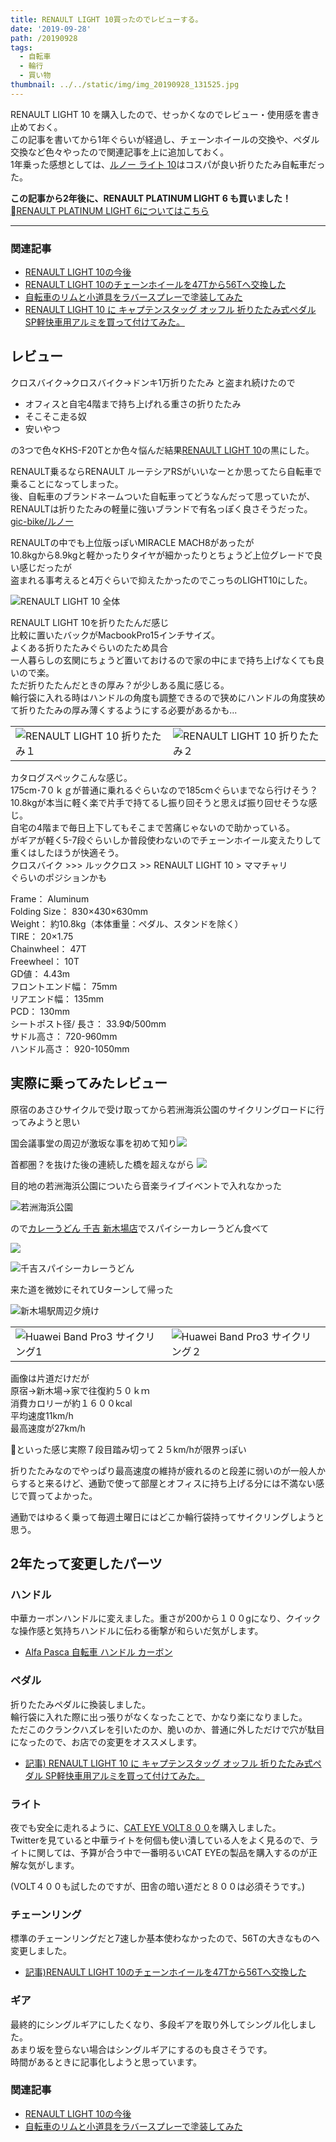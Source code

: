 ```yaml
---
title: RENAULT LIGHT 10買ったのでレビューする。
date: '2019-09-28'
path: /20190928
tags:
  - 自転車
  - 輪行
  - 買い物
thumbnail: ../../static/img/img_20190928_131525.jpg
---
```

RENAULT LIGHT 10 を購入したので、せっかくなのでレビュー・使用感を書き止めておく。\
この記事を書いてから1年ぐらいが経過し、チェーンホイールの交換や、ペダル交換など色々やったので関連記事を上に追加しておく。\
1年乗った感想としては、[ルノー ライト 10](https://hb.afl.rakuten.co.jp/ichiba/1e76da94.04b58a6c.1e76da95.dc1b1018/?pc=https%3A%2F%2Fitem.rakuten.co.jp%2Flight-series%2F11280%2F&link_type=text&ut=eyJwYWdlIjoiaXRlbSIsInR5cGUiOiJ0ZXh0Iiwic2l6ZSI6IjI0MHgyNDAiLCJuYW0iOjEsIm5hbXAiOiJyaWdodCIsImNvbSI6MSwiY29tcCI6ImRvd24iLCJwcmljZSI6MCwiYm9yIjoxLCJjb2wiOjEsImJidG4iOjEsInByb2QiOjAsImFtcCI6ZmFsc2V9)はコスパが良い折りたたみ自転車だった。  


**この記事から2年後に、RENAULT PLATINUM LIGHT 6 も買いました！**  
[RENAULT PLATINUM LIGHT 6についてはこちら](https://recolog.winterer.app/20211107/)



********



### 関連記事

* [RENAULT LIGHT 10の今後](https://recolog.winterer.app/20191014/)
* [RENAULT LIGHT 10のチェーンホイールを47Tから56Tへ交換した](https://recolog.winterer.app/20200224/)
* [自転車のリムと小道具をラバースプレーで塗装してみた](https://recolog.netlify.app/20200503/)
* [RENAULT LIGHT 10 に キャプテンスタッグ オッフル 折りたたみ式ペダル SP軽快車用アルミを買って付けてみた。](https://recolog.winterer.app/20200717/)

## レビュー

クロスバイク→クロスバイク→ドンキ1万折りたたみ 
と盗まれ続けたので

* オフィスと自宅4階まで持ち上げれる重さの折りたたみ
* そこそこ走る奴
* 安いやつ

の3つで色々KHS-F20Tとか色々悩んだ結果[RENAULT LIGHT 10](https://amzn.to/2oaCWEU)の黒にした。

RENAULT乗るならRENAULT ルーテシアRSがいいなーとか思ってたら自転車で乗ることになってしまった。\
後、自転車のブランドネームついた自転車ってどうなんだって思っていたが、RENAULTは折りたたみの軽量に強いブランドで有名っぽく良さそうだった。\
[gic-bike/ルノー](http://www.gic-bike.com/renault/)  

RENAULTの中でも上位版っぽいMIRACLE MACH8があったが\
10.8kgから8.9kgと軽かったりタイヤが細かったりとちょうど上位グレードで良い感じだったが\
盗まれる事考えると4万ぐらいで抑えたかったのでこっちのLIGHT10にした。

![RENAULT LIGHT 10 全体](/img/img_20190928_131525.jpg)

RENAULT LIGHT 10を折りたたんだ感じ\
比較に置いたバックがMacbookPro15インチサイズ。\
よくある折りたたみぐらいのたため具合\
一人暮らしの玄関にちょうど置いておけるので家の中にまで持ち上げなくても良いので楽。\
ただ折りたたんだときの厚み？が少しある風に感じる。\
輪行袋に入れる時はハンドルの角度も調整できるので狭めにハンドルの角度狭めて折りたたみの厚み薄くするようにする必要があるかも...

|                                                          |                                                          |
| -------------------------------------------------------- | -------------------------------------------------------- |
| ![RENAULT LIGHT 10 折りたたみ１](/img/img_20190929_153800.jpg) | ![RENAULT LIGHT 10 折りたたみ２](/img/img_20190928_182204.jpg) |

カタログスペックこんな感じ。\
175cm･7０ｋｇが普通に乗れるぐらいなので185cmぐらいまでなら行けそう？\
10.8kgが本当に軽く楽で片手で持てるし振り回そうと思えば振り回せそうな感じ。\
自宅の4階まで毎日上下してもそこまで苦痛じゃないので助かっている。\
がギアが軽く5-7段ぐらいしか普段使わないのでチェーンホイール変えたりして重くはしたほうが快適そう。\
クロスバイク >>> ルッククロス >> RENAULT LIGHT 10 > ママチャリ\
ぐらいのポジションかも

Frame： Aluminum\
Folding Size： 830×430×630mm\
Weight： 約10.8kg（本体重量：ペダル、スタンドを除く）\
TIRE： 20×1.75\
Chainwheel： 47T\
Freewheel： 10T\
GD値： 4.43m\
フロントエンド幅： 75mm\
リアエンド幅： 135mm\
PCD： 130mm\
シートポスト径/ 長さ： 33.9Ф/500mm\
サドル高さ： 720-960mm\
ハンドル高さ： 920-1050mm  

## 実際に乗ってみたレビュー

原宿のあさひサイクルで受け取ってから若洲海浜公園のサイクリングロードに行ってみようと思い  

国会議事堂の周辺が激坂な事を初めて知り![](/img/img_20190928_134605.jpg)

首都圏？を抜けた後の連続した橋を超えながら
![](/img/img_20190928_141258.jpg)

目的地の若洲海浜公園についたら音楽ライブイベントで入れなかった

![若洲海浜公園](/img/img_20190928_151217-1-.jpg)

ので[カレーうどん 千吉 新木場店](https://tabelog.com/tokyo/A1313/A131303/13046991/)でスパイシーカレーうどん食べて

![](/img/img_20190928_161725.jpg)

![千吉スパイシーカレーうどん](/img/00100lportrait_00100_burst20190928154835081_cover.jpg)

来た道を微妙にそれてUターンして帰った

![新木場駅周辺夕焼け](/img/img_20190928_162516.jpg)

|                                                                    |                                                                    |
| ------------------------------------------------------------------ | ------------------------------------------------------------------ |
| ![Huawei Band Pro3 サイクリング1](/img/スクリーンショット-2019-10-04-1.25.15.png) | ![Huawei Band Pro3 サイクリング２](/img/スクリーンショット-2019-10-04-1.26.02.png) |

画像は片道だけだが\
原宿->新木場->家で往復約５０ｋｍ\
消費カロリーが約１６００kcal\
平均速度11km/h\
最高速度が27km/h

といった感じ実際７段目踏み切って２５km/hが限界っぽい

折りたたみなのでやっぱり最高速度の維持が疲れるのと段差に弱いのが一般人からすると来るけど、通勤で使って部屋とオフィスに持ち上げる分には不満ない感じで買ってよかった。

通勤ではゆるく乗って毎週土曜日にはどこか輪行袋持ってサイクリングしようと思う。

## 2年たって変更したパーツ

### ハンドル
中華カーボンハンドルに変えました。重さが200から１００gになり、クイックな操作感と気持ちハンドルに伝わる衝撃が和らいだ気がします。

- [Alfa Pasca 自転車 ハンドル カーボン](https://amzn.to/2YnQ9MG)

### ペダル
折りたたみペダルに換装しました。  
輪行袋に入れた際に出っ張りがなくなったことで、かなり楽になりました。  
ただこのクランクハズレを引いたのか、脆いのか、普通に外しただけで穴が駄目になったので、お店での変更をオススメします。

* [記事) RENAULT LIGHT 10 に キャプテンスタッグ オッフル 折りたたみ式ペダル SP軽快車用アルミを買って付けてみた。](https://recolog.winterer.app/20200717/)


### ライト
夜でも安全に走れるように、[CAT EYE VOLT８００](https://hb.afl.rakuten.co.jp/ichiba/21fcd808.41719b33.21fcd809.3d3f1be7/_RTLink33245?pc=https%3A%2F%2Fitem.rakuten.co.jp%2Fqbei%2Fpi-519359%2F&link_type=hybrid_url&ut=eyJwYWdlIjoiaXRlbSIsInR5cGUiOiJoeWJyaWRfdXJsIiwic2l6ZSI6IjI0MHgyNDAiLCJuYW0iOjEsIm5hbXAiOiJyaWdodCIsImNvbSI6MSwiY29tcCI6ImRvd24iLCJwcmljZSI6MSwiYm9yIjoxLCJjb2wiOjEsImJidG4iOjEsInByb2QiOjAsImFtcCI6ZmFsc2V9)を購入しました。  
Twitterを見ていると中華ライトを何個も使い潰している人をよく見るので、ライトに関しては、予算が合う中で一番明るいCAT EYEの製品を購入するのが正解な気がします。  

(VOLT４００も試したのですが、田舎の暗い道だと８００は必須そうです。)

### チェーンリング

標準のチェーンリングだと7速しか基本使わなかったので、56Tの大きなものへ変更しました。

* [記事)RENAULT LIGHT 10のチェーンホイールを47Tから56Tへ交換した
  ](https://recolog.winterer.app/20200224/)
 
### ギア
最終的にシングルギアにしたくなり、多段ギアを取り外してシングル化しました。  
あまり坂を登らない場合はシングルギアにするのも良さそうです。  
時間があるときに記事化しようと思っています。


### 関連記事

* [RENAULT LIGHT 10の今後](https://recolog.winterer.app/20191014/)
* [自転車のリムと小道具をラバースプレーで塗装してみた
  ](https://recolog.netlify.app/20200503/)
